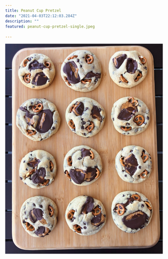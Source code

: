 ```yaml
---
title: Peanut Cup Pretzel 
date: "2021-04-03T22:12:03.284Z"
description: ""
featured: peanut-cup-pretzel-single.jpeg

---
```


![Look at all of those Peanut Cup cookies!](./peanut-cup-pretzel-plate.JPG)